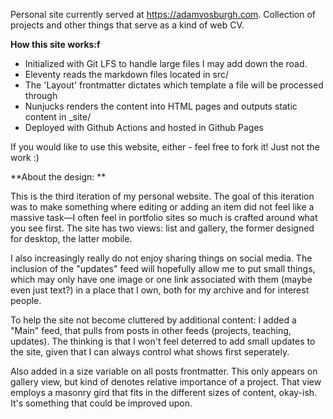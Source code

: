 Personal site currently served at https://adamvosburgh.com. Collection of projects and other things that serve as a kind of web CV.

**How this site works:f**
- Initialized with Git LFS to handle large files I may add down the road.
- Eleventy reads the markdown files located in src/ 
- The 'Layout' frontmatter dictates which template a file will be processed through
- Nunjucks renders the content into HTML pages and outputs static content in _site/
- Deployed with Github Actions and hosted in Github Pages

If you would like to use this website, either - feel free to fork it! Just not the work :)

**About the design: **

This is the third iteration of my personal website. The goal of this iteration was to make something where editing or adding an item did not feel like a massive task—I often feel in portfolio sites so much is crafted around what you see first. The site has two views: list and gallery, the former designed for desktop, the latter mobile.

I also increasingly really do not enjoy sharing things on social media. The inclusion of the "updates" feed will hopefully allow me to put small things, which may only have one image or one link associated with them (maybe even just text?) in a place that I own, both for my archive and for interest people.

To help the site not become cluttered by additional content: I added a "Main" feed, that pulls from posts in other feeds (projects, teaching, updates). The thinking is that I won't feel deterred to add small updates to the site, given that I can always control what shows first seperately.

Also added in a size variable on all posts frontmatter. This only appears on gallery view, but kind of denotes relative importance of a project. That view employs a masonry gird that fits in the different sizes of content, okay-ish. It's something that could be improved upon.